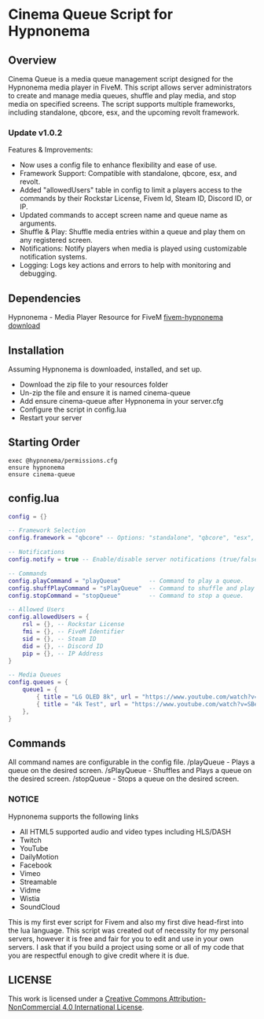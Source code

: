 # Cinema Queue Script for Hypnonema

## Overview
Cinema Queue is a media queue management script designed for the Hypnonema media player in FiveM. This script allows server administrators to create and manage media queues, shuffle and play media, and stop media on specified screens. The script supports multiple frameworks, including standalone, qbcore, esx, and the upcoming revolt framework.

### Update v1.0.2
Features & Improvements:
- Now uses a config file to enhance flexibility and ease of use.
- Framework Support: Compatible with standalone, qbcore, esx, and revolt.
- Added "allowedUsers" table in config to limit a players access to the commands by their Rockstar License, Fivem Id, Steam ID, Discord ID, or IP.
- Updated commands to accept screen name and queue name as arguments.
- Shuffle & Play: Shuffle media entries within a queue and play them on any registered screen.
- Notifications: Notify players when media is played using customizable notification systems.
- Logging: Logs key actions and errors to help with monitoring and debugging.

## Dependencies
Hypnonema - Media Player Resource for FiveM
[fivem-hypnonema](https://github.com/all-in-simplicity/fivem-hypnonema)
[download](https://github.com/all-in-simplicity/fivem-hypnonema/releases/download/1.9.3/hypnonema.zip)


## Installation
Assuming Hypnonema is downloaded, installed, and set up.
- Download the zip file to your resources folder
- Un-zip the file and ensure it is named cinema-queue
- Add ensure cinema-queue after Hypnonema in your server.cfg
- Configure the script in config.lua
- Restart your server

## Starting Order
```
exec @hypnonema/permissions.cfg
ensure hypnonema
ensure cinema-queue
```

## config.lua
```lua
config = {}

-- Framework Selection
config.framework = "qbcore" -- Options: "standalone", "qbcore", "esx", "revolt"

-- Notifications
config.notify = true -- Enable/disable server notifications (true/false).

-- Commands
config.playCommand = "playQueue"        -- Command to play a queue.
config.shuffPlayCommand = "sPlayQueue"  -- Command to shuffle and play a queue.
config.stopCommand = "stopQueue"        -- Command to stop a queue.

-- Allowed Users
config.allowedUsers = { 
    rsl = {}, -- Rockstar License
    fmi = {}, -- FiveM Identifier
    sid = {}, -- Steam ID
    did = {}, -- Discord ID
    pip = {}, -- IP Address
}

-- Media Queues
config.queues = {
    queue1 = {
        { title = "LG OLED 8k", url = "https://www.youtube.com/watch?v=EJr3uAQwGek", time = 110 },
        { title = "4k Test", url = "https://www.youtube.com/watch?v=SBeDS2WvOTg", time = 80 },
    },
}
```

## Commands
All command names are configurable in the config file.
/playQueue - Plays a queue on the desired screen.
/sPlayQueue - Shuffles and Plays a queue on the desired screen.
/stopQueue - Stops a queue on the desired screen.

### NOTICE
Hypnonema supports the following links
- All HTML5 supported audio and video types including HLS/DASH
- Twitch
- YouTube
- DailyMotion
- Facebook
- Vimeo
- Streamable
- Vidme
- Wistia
- SoundCloud

This is my first ever script for Fivem and also my first dive head-first into the lua language. This script was created out of necessity for my personal servers, however it is free and fair for you to edit and use in your own servers. I ask that if you build a project using some or all of my code that you are respectful enough to give credit where it is due.

## LICENSE
This work is licensed under a [Creative Commons Attribution-NonCommercial 4.0 International License](https://creativecommons.org/licenses/by-nc-sa/4.0/).

